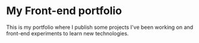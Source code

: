# My Front-end portfolio

This is my portfolio where I publish some projects I've been working on and front-end experiments to learn new technologies.
